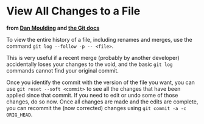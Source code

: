 View All Changes to a File
==========================

**from [Dan Moulding](http://stackoverflow.com/a/5493663) and [the Git docs](https://git-scm.com/docs/git-reset)**

To view the entire history of a file, including renames and merges, use the command `git log --follow -p -- <file>`.

This is very useful if a recent merge (probably by another developer) accidentally loses your changes to the void, and the basic `git log` commands cannot find your original commit.

Once you identify the commit with the version of the file you want, you can use `git reset --soft <commit>` to see all the changes that have been applied since that commit. If you need to edit or undo some of those changes, do so now. Once all changes are made and the edits are complete, you can recommit the (now corrected) changes using `git commit -a -c ORIG_HEAD`.
